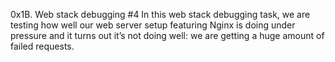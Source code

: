 0x1B. Web stack debugging #4
In this web stack debugging task, we are testing how well our web server setup featuring Nginx is doing under pressure and it turns out it’s not doing well: we are getting a huge amount of failed requests.
